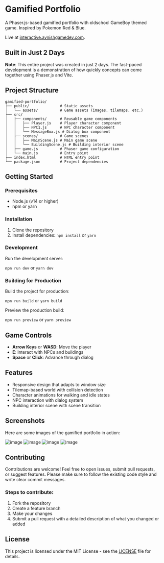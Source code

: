 # Gamified Portfolio

A Phaser.js-based gamified portfolio with oldschool GameBoy themed game. Inspired by Pokemon Red & Blue.

Live at [interactive.avnishgamedev.com](https://interactive.avnishgamedev.com).

## Built in Just 2 Days

**Note**: This entire project was created in just 2 days. The fast-paced development is a demonstration of how quickly concepts can come together using Phaser.js and Vite.

## Project Structure

```
gamified-portfolio/
├── public/              # Static assets
│   └── assets/          # Game assets (images, tilemaps, etc.)
├── src/
│   ├── components/      # Reusable game components
│   │   ├── Player.js    # Player character component
│   │   ├── NPC1.js      # NPC character component
│   │   └── MessageBox.js # Dialog box component
│   ├── scenes/          # Game scenes
│   │   ├── MainScene.js # Main game scene
│   │   └── BuildingScene.js # Building interior scene
│   ├── game.js          # Phaser game configuration
│   └── main.js          # Entry point
├── index.html           # HTML entry point
└── package.json         # Project dependencies
```

## Getting Started

### Prerequisites

- Node.js (v14 or higher)
- npm or yarn

### Installation

1. Clone the repository
2. Install dependencies:
   `npm install`
   or
   `yarn`

### Development

Run the development server:

`npm run dev`
or
`yarn dev`

### Building for Production

Build the project for production:

`npm run build`
or
`yarn build`

Preview the production build:

`npm run preview`
or
`yarn preview`

## Game Controls

- **Arrow Keys** or **WASD**: Move the player
- **E**: Interact with NPCs and buildings
- **Space** or **Click**: Advance through dialog

## Features

- Responsive design that adapts to window size
- Tilemap-based world with collision detection
- Character animations for walking and idle states
- NPC interaction with dialog system
- Building interior scene with scene transition

## Screenshots

Here are some images of the gamified portfolio in action:

![image](https://github.com/user-attachments/assets/c295df1e-1998-4a41-bc7a-466a7d85abc9)
![image](https://github.com/user-attachments/assets/d57c58c1-fd7d-4abe-8d88-cda849518069)
![image](https://github.com/user-attachments/assets/3fd0e175-1ab1-4b90-ad22-a9d6913e924f)
![image](https://github.com/user-attachments/assets/9289817f-2061-4dff-951e-bd46b23de1e7)

## Contributing

Contributions are welcome! Feel free to open issues, submit pull requests, or suggest features. Please make sure to follow the existing code style and write clear commit messages.

### Steps to contribute:
1. Fork the repository
2. Create a feature branch
3. Make your changes
4. Submit a pull request with a detailed description of what you changed or added

## License

This project is licensed under the MIT License - see the [LICENSE](https://github.com/AvnishGameDev/gamified-portfolio/blob/main/LICENSE) file for details.
